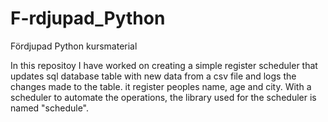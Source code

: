# F-rdjupad_Python
 Fördjupad Python kursmaterial

In this repositoy I have worked on creating a simple register scheduler that updates sql database table with new data from a csv file and logs the changes made to the table. it register peoples name, age and city. With a scheduler to automate the operations, the library used for the scheduler is named "schedule".
